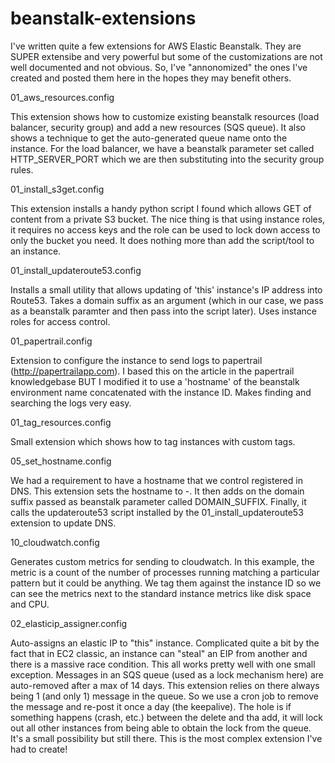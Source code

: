 beanstalk-extensions
====================

I've written quite a few extensions for AWS Elastic Beanstalk.  They are SUPER extensibe and very powerful but some of the customizations are not well documented and not obvious.  So, I've "annonomized" the ones I've created and posted them here in the hopes they may benefit others.

01_aws_resources.config

   This extension shows how to customize existing beanstalk resources (load balancer, security group) and add a new resources (SQS queue).  It also shows a technique to get the auto-generated queue name onto the instance.  For the load balancer, we have a beanstalk parameter set called HTTP_SERVER_PORT which we are then substituting into the security group rules.

01_install_s3get.config

   This extension installs a handy python script I found which allows GET of content from a private S3 bucket.  The nice thing is that using instance roles, it requires no access keys and the role can be used to lock down access to only the bucket you need.  It does nothing more than add the script/tool to an instance.
   
01_install_updateroute53.config

   Installs a small utility that allows updating of 'this' instance's IP address into Route53.  Takes a domain suffix as an argument (which in our case, we pass as a beanstalk paramter and then pass into the script later).  Uses instance roles for access control.

01_papertrail.config

   Extension to configure the instance to send logs to papertrail (http://papertrailapp.com).  I based this on the article in the papertrail knowledgebase BUT I modified it to use a 'hostname' of the beanstalk environment name concatenated with the instance ID.  Makes finding and searching the logs very easy.

01_tag_resources.config

   Small extension which shows how to tag instances with custom tags.

05_set_hostname.config

   We had a requirement to have a hostname that we control registered in DNS.  This extension sets the hostname to <beanstalk env name>-<instanceID>.  It then adds on the domain suffix passed as beanstalk parameter called DOMAIN_SUFFIX.  Finally, it calls the updateroute53 script installed by the 01_install_updateroute53 extension to update DNS.
   
   
10_cloudwatch.config

   Generates custom metrics for sending to cloudwatch.  In this example, the metric is a count of the number of processes running matching a particular pattern but it could be anything.  We tag them against the instance ID so we can see the metrics next to the standard instance metrics like disk space and CPU.
   
   
02_elasticip_assigner.config

   Auto-assigns an elastic IP to "this" instance.  Complicated quite a bit by the fact that in EC2 classic, an instance can "steal" an EIP from another and there is a massive race condition.  This all works pretty well with one small exception.  Messages in an SQS queue (used as a lock mechanism here) are auto-removed after a max of 14 days.  This extension relies on there always being 1 (and only 1) message in the queue.  So we use a cron job to remove the message and re-post it once a day (the keepalive).  The hole is if something happens (crash, etc.) between the delete and tha add, it will lock out all other instances from being able to obtain the lock from the queue.  It's a small possibility but still there.  This is the most complex extension I've had to create!
   
   
